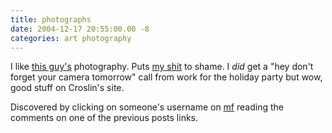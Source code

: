 ```yaml
---
title: photographs
date: 2004-12-17 20:55:00.00 -8
categories: art photography
---
```

I like [this guy's](http://www.bobcroslin.com/) photography. Puts [my shit](/gallery/) to shame. I _did_ get a "hey don't forget your camera tomorrow" call from work for the holiday party but wow, good stuff on Croslin's site.

Discovered by clicking on someone's username on [mf](http://www.metafilter.com/) reading the comments on one of the previous posts links.
